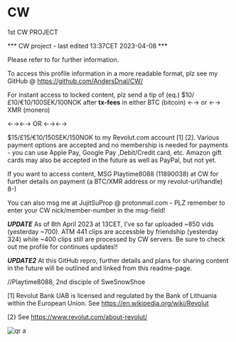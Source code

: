 # CW
1st CW PROJECT 


*** CW project - last edited 13:37CET 2023-04-08 ***


Please refer to for further information.

To access this profile information in a more readable format, plz see my GitHub @ https://github.com/AndersDnal/CW/


For instant access to locked content, plz send a tip of (eq.) $10/£10/€10/100SEK/100NOK after **tx-fees** in either BTC (bitcoin) ←→ or ←→ XMR (monero)

 ←→←→ OR ←→←→

$15/£15/€10/150SEK/150NOK to my Revolut.com account [1] [2]. Various payment options are accepted and no membership is needed for payments - you can use Apple Pay, Google Pay ,Debit/Credit card, etc. Amazon gift cards may also be accepted in the future as well as PayPal, but not yet.

If you want to access content, MSG Playtime8088 (11890038) at CW for further details on payment (a BTC/XMR address or my revolut-url/handle) 8-) 

You can also msg me at JujitSuProp @ protonmail.com - PLZ remember to enter your CW nick/member-number in the msg-field!

***UPDATE***
As of 8th April 2023 at 13CET, I've so far uploaded ~850 vids (yesterday ~700). ATM 441 clips are accessble by friendship (yesterday 324) while ~400 clips still are processed by CW servers. Be sure to check out me profile for continues updates!!

***UPDATE2***
At this GitHub repro, further details and plans for sharing content in the future will be outlined and linked from this readme-page.



//Playtime8088, 2nd disciple of SweSnowShoe

[1] Revolut Bank UAB is licensed and regulated by the Bank of Lithuania within the European Union. See https://en.wikipedia.org/wiki/Revolut

[2} See https://www.revolut.com/about-revolut/


![qr a](https://user-images.githubusercontent.com/107717982/230580542-7e13a7bd-b9fb-4435-9d25-c1fed51d2117.png)

